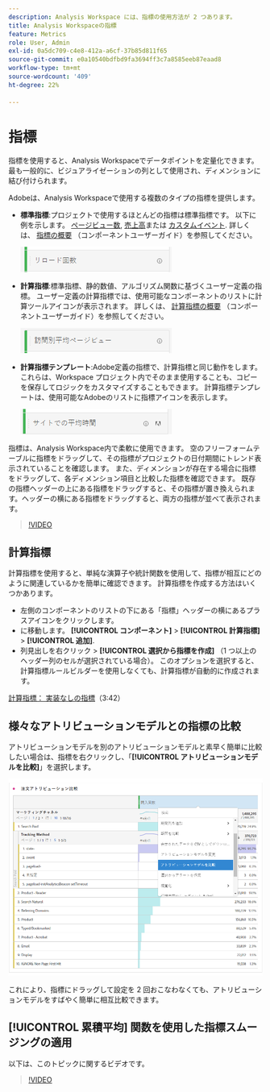 ```yaml
---
description: Analysis Workspace には、指標の使用方法が 2 つあります。
title: Analysis Workspaceの指標
feature: Metrics
role: User, Admin
exl-id: 0a5dc709-c4e8-412a-a6cf-37b85d811f65
source-git-commit: e0a10540bdfbd9fa3694ff3c7a8585eeb87eaad8
workflow-type: tm+mt
source-wordcount: '409'
ht-degree: 22%

---
```


# 指標

指標を使用すると、Analysis Workspaceでデータポイントを定量化できます。 最も一般的に、ビジュアライゼーションの列として使用され、ディメンションに結び付けられます。

Adobeは、Analysis Workspaceで使用する複数のタイプの指標を提供します。

* **標準指標**:プロジェクトで使用するほとんどの指標は標準指標です。 以下に例を示します。 [ページビュー数](/help/components/metrics/page-views.md), [売上高](/help/components/metrics/revenue.md)または [カスタムイベント](/help/components/metrics/custom-events.md). 詳しくは、 [指標の概要](/help/components/metrics/overview.md) （コンポーネントユーザーガイド）を参照してください。

   ![標準指標](assets/standard-metric.png)

* **計算指標**:標準指標、静的数値、アルゴリズム関数に基づくユーザー定義の指標。 ユーザー定義の計算指標では、使用可能なコンポーネントのリストに計算ツールアイコンが表示されます。 詳しくは、 [計算指標の概要](/help/components/c-calcmetrics/cm-overview.md) （コンポーネントユーザーガイド）を参照してください。

   ![計算指標](assets/calculated-metric.png)

* **計算指標テンプレート**:Adobe定義の指標で、計算指標と同じ動作をします。 これらは、Workspace プロジェクト内でそのまま使用することも、コピーを保存してロジックをカスタマイズすることもできます。 計算指標テンプレートは、使用可能なAdobeのリストに指標アイコンを表示します。

   ![計算指標テンプレート](assets/calculated-metric-template.png)

指標は、Analysis Workspace内で柔軟に使用できます。 空のフリーフォームテーブルに指標をドラッグして、その指標がプロジェクトの日付期間にトレンド表示されていることを確認します。 また、ディメンションが存在する場合に指標をドラッグして、各ディメンション項目と比較した指標を確認できます。 既存の指標ヘッダーの上にある指標をドラッグすると、その指標が置き換えられます。ヘッダーの横にある指標をドラッグすると、両方の指標が並べて表示されます。

>[!VIDEO](https://video.tv.adobe.com/v/40817/?quality=12)

## 計算指標

計算指標を使用すると、単純な演算子や統計関数を使用して、指標が相互にどのように関連しているかを簡単に確認できます。 計算指標を作成する方法はいくつかあります。

* 左側のコンポーネントのリストの下にある「指標」ヘッダーの横にあるプラスアイコンをクリックします。
* に移動します。 **[!UICONTROL コンポーネント]** > **[!UICONTROL 計算指標]** > **[!UICONTROL 追加]**.
* 列見出しを右クリック > **[!UICONTROL 選択から指標を作成]** （1 つ以上のヘッダー列のセルが選択されている場合）。 このオプションを選択すると、計算指標ルールビルダーを使用しなくても、計算指標が自動的に作成されます。

[計算指標： 実装なしの指標](https://experienceleague.adobe.com/docs/analytics-learn/tutorials/components/calculated-metrics/calculated-metrics-implementationless-metrics.html?lang=ja)（3:42）

## 様々なアトリビューションモデルとの指標の比較

アトリビューションモデルを別のアトリビューションモデルと素早く簡単に比較したい場合は、指標を右クリックし、「**[!UICONTROL アトリビューションモデルを比較]**」を選択します。

![アトリビューションの比較](assets/compare-attribution.png)

これにより、指標にドラッグして設定を 2 回おこなわなくても、アトリビューションモデルをすばやく簡単に相互比較できます。

## [!UICONTROL 累積平均] 関数を使用した指標スムージングの適用

以下は、このトピックに関するビデオです。

>[!VIDEO](https://video.tv.adobe.com/v/27068/?quality=12)
